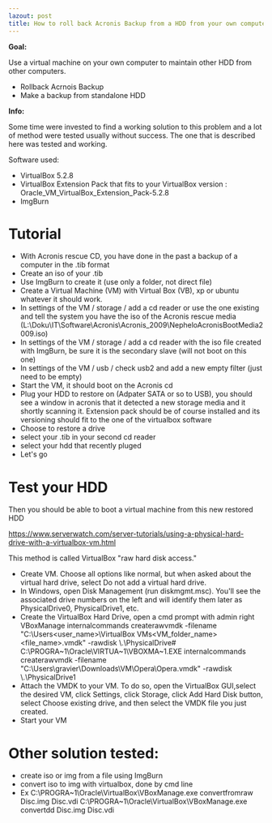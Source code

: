 ```yaml
---
lazout: post
title: How to roll back Acronis Backup from a HDD from your own computer
---
```


**Goal:**

Use a virtual machine on your own computer to maintain other HDD from other computers.

- Rollback Acrnois Backup 
- Make a backup from standalone HDD

**Info:**

Some time were invested to find a working solution to this problem and a lot of method were tested usually without success.
The one that is described here was tested and working.

Software used:

- VirtualBox 5.2.8
- VirtualBox Extension Pack that fits to your VirtualBox version : Oracle_VM_VirtualBox_Extension_Pack-5.2.8
- ImgBurn


# Tutorial

- With Acronis rescue CD, you have done in the past a backup of a computer in the .tib format
- Create an iso of your .tib
- Use ImgBurn to create it (use only a folder, not direct file)
- Create a Virtual Machine (VM) with Virtual Box (VB), xp or ubuntu whatever it should work.
- In settings of the VM / storage / add a cd reader or use the one existing and tell the system you have the iso of the Acronis rescue media (L:\Doku\IT\Software\Acronis\Acronis_2009\NepheloAcronisBootMedia2009.iso)
- In settings of the VM / storage / add a cd reader with the iso file created with ImgBurn, be sure it is the secondary slave (will not boot on this one)
- In settings of the VM / usb / check usb2 and add a new empty filter (just need to be empty)
- Start the VM, it should boot on the Acronis cd
- Plug your HDD to restore on (Adpater SATA or so to USB), you should see a window in acronis that it detected a new storage media and it shortly scanning it. Extension pack should be of course installed and its versioning should fit to the one of the virtualbox software
- Choose to restore a drive
- select your .tib in your second cd reader
- select your hdd that recently pluged
- Let's go
# Test your HDD

Then you should be able to boot a virtual machine from this new restored HDD

https://www.serverwatch.com/server-tutorials/using-a-physical-hard-drive-with-a-virtualbox-vm.html

This method is called VirtualBox "raw hard disk access."

- Create VM. Choose all options like normal, but when asked about the virtual hard drive, select Do not add a virtual hard drive.
- In Windows, open Disk Management (run diskmgmt.msc). You'll see the associated drive numbers on the left and will identify them later as PhysicalDrive0, PhysicalDrive1, etc.
- Create the VirtualBox Hard Drive, open a cmd prompt with admin right
VBoxManage internalcommands createrawvmdk -filename "C:\Users\<user_name>\VirtualBox VMs\<VM_folder_name>\<file_name>.vmdk" -rawdisk \\.\PhysicalDrive#
C:\PROGRA~1\Oracle\VIRTUA~1\VBOXMA~1.EXE internalcommands createrawvmdk -filename "C:\Users\gravier\Downloads\VM\Opera\Opera.vmdk" -rawdisk \\.\PhysicalDrive1
- Attach the VMDK to your VM. To do so, open the VirtualBox GUI,select the desired VM, click Settings, click Storage, click Add Hard Disk button, select Choose existing drive, and then select the VMDK file you just created.
- Start your VM


# Other solution tested:

- create iso or img from a file using ImgBurn
- convert iso to img with virtualbox, done by cmd line
- Ex
C:\PROGRA~1\Oracle\VirtualBox\VBoxManage.exe convertfromraw Disc.img Disc.vdi
C:\PROGRA~1\Oracle\VirtualBox\VBoxManage.exe convertdd Disc.img Disc.vdi
